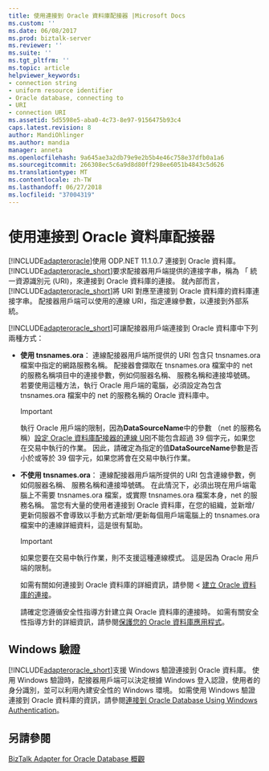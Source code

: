 ```yaml
---
title: 使用連接到 Oracle 資料庫配接器 |Microsoft Docs
ms.custom: ''
ms.date: 06/08/2017
ms.prod: biztalk-server
ms.reviewer: ''
ms.suite: ''
ms.tgt_pltfrm: ''
ms.topic: article
helpviewer_keywords:
- connection string
- uniform resource identifier
- Oracle database, connecting to
- URI
- connection URI
ms.assetid: 5d5598e5-aba0-4c73-8e97-9156475b93c4
caps.latest.revision: 8
author: MandiOhlinger
ms.author: mandia
manager: anneta
ms.openlocfilehash: 9a645ae3a2db79e9e2b5b4e46c758e37dfb0a1a6
ms.sourcegitcommit: 266308ec5c6a9d8d80ff298ee6051b4843c5d626
ms.translationtype: MT
ms.contentlocale: zh-TW
ms.lasthandoff: 06/27/2018
ms.locfileid: "37004319"
---
```

# <a name="connect-to-oracle-database-using-the-adapter"></a>使用連接到 Oracle 資料庫配接器
[!INCLUDE[adapteroracle](../../includes/adapteroracle-md.md)]使用 ODP.NET 11.1.0.7 連接到 Oracle 資料庫。 [!INCLUDE[adapteroracle_short](../../includes/adapteroracle-short-md.md)]要求配接器用戶端提供的連接字串，稱為 「 統一資源識別元 (URI)，來連接到 Oracle 資料庫的連接。 就內部而言，[!INCLUDE[adapteroracle_short](../../includes/adapteroracle-short-md.md)]將 URI 對應至連接到 Oracle 資料庫的資料庫連接字串。 配接器用戶端可以使用的連線 URI，指定連線參數，以連接到外部系統。  
  
 [!INCLUDE[adapteroracle_short](../../includes/adapteroracle-short-md.md)]可讓配接器用戶端連接到 Oracle 資料庫中下列兩種方式：  
  
- **使用 tnsnames.ora**： 連線配接器用戶端所提供的 URI 包含只 tnsnames.ora 檔案中指定的網路服務名稱。 配接器會擷取在 tnsnames.ora 檔案中的 net 的服務名稱項目中的連接參數，例如伺服器名稱、 服務名稱和連接埠號碼。 若要使用這種方法，執行 Oracle 用戶端的電腦，必須設定為包含 tnsnames.ora 檔案中的 net 的服務名稱的 Oracle 資料庫中。  
  
  > [!IMPORTANT]
  >  執行 Oracle 用戶端的限制，因為**DataSourceName**中的參數 （net 的服務名稱）[設定 Oracle 資料庫配接器的連線 URI](../../adapters-and-accelerators/adapter-oracle-database/configure-the-connection-uri-for-the-oracle-database-adapter.md)不能包含超過 39 個字元，如果您在交易中執行的作業。 因此，請確定為指定的值**DataSourceName**參數是否小於或等於 39 個字元，如果您將會在交易中執行作業。  
  
- **不使用 tnsnames.ora**： 連線配接器用戶端所提供的 URI 包含連線參數，例如伺服器名稱、 服務名稱和連接埠號碼。 在此情況下，必須出現在用戶端電腦上不需要 tnsnames.ora 檔案，或實際 tnsnames.ora 檔案本身，net 的服務名稱。 當您有大量的使用者連接到 Oracle 資料庫，在您的組織，並新增/更新伺服器不會導致以手動方式新增/更新每個用戶端電腦上的 tnsnames.ora 檔案中的連線詳細資料，這是很有幫助。  
  
  > [!IMPORTANT]
  >  如果您要在交易中執行作業，則不支援這種連線模式。 這是因為 Oracle 用戶端的限制。  
  
  如需有關如何連接到 Oracle 資料庫的詳細資訊，請參閱 <<c0> [ 建立 Oracle 資料庫的連接](../../adapters-and-accelerators/adapter-oracle-database/create-a-connection-to-the-oracle-database.md)。  
  
  請確定您遵循安全性指導方針建立與 Oracle 資料庫的連接時。 如需有關安全性指導方針的詳細資訊，請參閱[保護您的 Oracle 資料庫應用程式](../../adapters-and-accelerators/adapter-oracle-database/secure-your-oracle-database-applications.md)。  
  
## <a name="windows-authentication"></a>Windows 驗證  
 [!INCLUDE[adapteroracle_short](../../includes/adapteroracle-short-md.md)]支援 Windows 驗證連接到 Oracle 資料庫。 使用 Windows 驗證時，配接器用戶端可以決定根據 Windows 登入認證，使用者的身分識別，並可以利用內建安全性的 Windows 環境。 如需使用 Windows 驗證連接到 Oracle 資料庫的資訊，請參閱[連接到 Oracle Database Using Windows Authentication](../../adapters-and-accelerators/adapter-oracle-database/connect-to-the-oracle-database-using-windows-authentication.md)。  
  
## <a name="see-also"></a>另請參閱  
 [BizTalk Adapter for Oracle Database 概觀](../../adapters-and-accelerators/adapter-oracle-database/overview-of-biztalk-adapter-for-oracle-database.md)